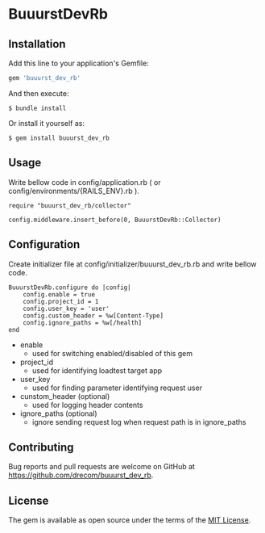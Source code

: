 # BuuurstDevRb

## Installation

Add this line to your application's Gemfile:

```ruby
gem 'buuurst_dev_rb'
```

And then execute:

    $ bundle install

Or install it yourself as:

    $ gem install buuurst_dev_rb

## Usage
Write bellow code in config/application.rb ( or config/environments/{RAILS_ENV}.rb ).

    require "buuurst_dev_rb/collector"

    config.middleware.insert_before(0, BuuurstDevRb::Collector)
## Configuration
Create initializer file at config/initializer/buuurst_dev_rb.rb and write bellow code.

    BuuurstDevRb.configure do |config|
        config.enable = true
        config.project_id = 1
        config.user_key = 'user'
        config.custom_header = %w[Content-Type]
        config.ignore_paths = %w[/health]
    end

- enable
    - used for switching enabled/disabled of this gem
- project_id
    - used for identifying loadtest target app
- user_key
    - used for finding parameter identifying request user
- cunstom_header (optional)
    - used for logging header contents
- ignore_paths (optional)
    - ignore sending request log when request path is in ignore_paths 


## Contributing

Bug reports and pull requests are welcome on GitHub at https://github.com/drecom/buuurst_dev_rb.

## License

The gem is available as open source under the terms of the [MIT License](https://opensource.org/licenses/MIT).
